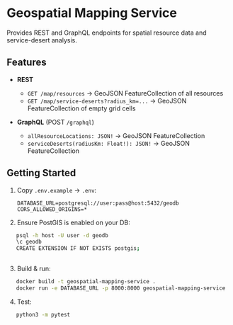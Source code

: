 # Geospatial Mapping Service

Provides REST and GraphQL endpoints for spatial resource data and service-desert analysis.

## Features

- **REST**  
  - `GET /map/resources` → GeoJSON FeatureCollection of all resources  
  - `GET /map/service-deserts?radius_km=...` → GeoJSON FeatureCollection of empty grid cells  

- **GraphQL** (POST `/graphql`)  
  - `allResourceLocations: JSON!` → GeoJSON FeatureCollection  
  - `serviceDeserts(radiusKm: Float!): JSON!` → GeoJSON FeatureCollection  

## Getting Started

1. Copy `.env.example` → `.env`:
   ```env
   DATABASE_URL=postgresql://user:pass@host:5432/geodb
   CORS_ALLOWED_ORIGINS=*

2. Ensure PostGIS is enabled on your DB:
```bash
   psql -h host -U user -d geodb
   \c geodb
   CREATE EXTENSION IF NOT EXISTS postgis;
   
```
3. Build & run:

```bash
   docker build -t geospatial-mapping-service .
   docker run -e DATABASE_URL -p 8000:8000 geospatial-mapping-service
```
4. Test:
```bash
   python3 -m pytest
```

